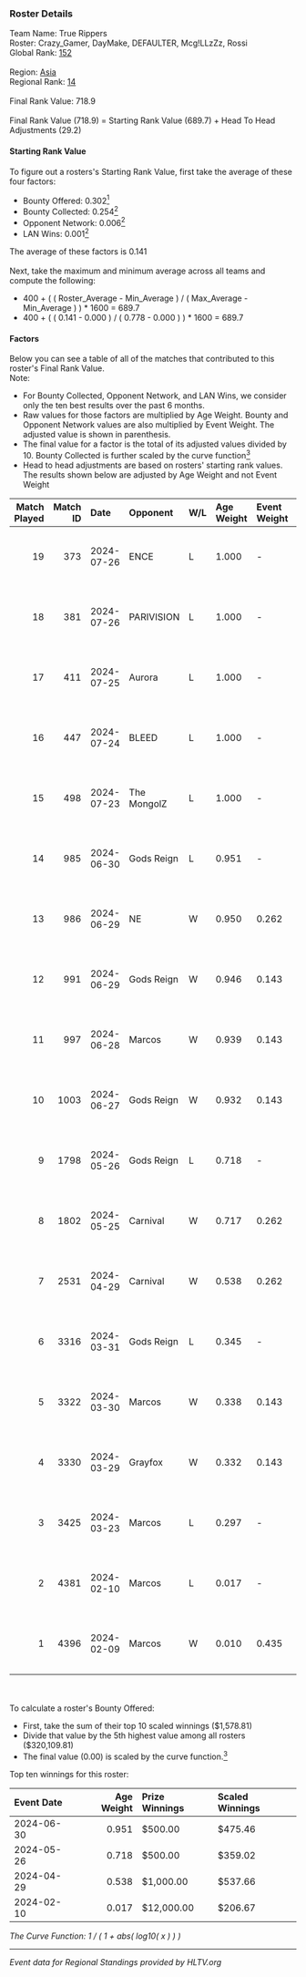 ### Roster Details<br />
Team Name: True Rippers<br />
Roster: Crazy_Gamer, DayMake, DEFAULTER, Mcg!LLzZz, Rossi<br />
Global Rank: [152](../standings_global.md)<br />
<br />
Region: [Asia]( ../standings_asia.md)<br />
Regional Rank: [14]( ../standings_asia.md)<br />
<br />
Final Rank Value:  718.9<br />
<br />
Final Rank Value (718.9) = Starting Rank Value (689.7) + Head To Head Adjustments (29.2)<br />

#### Starting Rank Value<br />
To figure out a rosters's Starting Rank Value, first take the average of these four factors:<br />
- Bounty Offered: 0.302[<sup>1</sup>](#table2)
- Bounty Collected: 0.254[<sup>2</sup>](#table1)
- Opponent Network: 0.006[<sup>2</sup>](#table1)
- LAN Wins: 0.001[<sup>2</sup>](#table1)

The average of these factors is 0.141<br />
<br />
Next, take the maximum and minimum average across all teams and compute the following:<br />
- 400 + ( ( Roster_Average - Min_Average ) / ( Max_Average - Min_Average ) ) * 1600 = 689.7
- 400 + ( ( 0.141 - 0.000 ) / ( 0.778 - 0.000 ) ) * 1600 = 689.7


#### Factors<br />
Below you can see a table of all of the matches that contributed to this roster's Final Rank Value.<br />
Note:<br />

- For Bounty Collected, Opponent Network, and LAN Wins, we consider only the ten best results over the past 6 months.
- Raw values for those factors are multiplied by Age Weight. Bounty and Opponent Network values are also multiplied by Event Weight. The adjusted value is shown in parenthesis.
- The final value for a factor is the total of its adjusted values divided by 10. Bounty Collected is further scaled by the curve function[<sup>3</sup>](#curveFunction)
- Head to head adjustments are based on rosters' starting rank values. The results shown below are adjusted by Age Weight and not Event Weight
<span id="table1"></span><br />


| Match Played | Match ID | Date       | Opponent    | W/L | Age Weight | Event Weight | Bounty Collected | Opponent Network | LAN Wins  | H2H Adj. | Roster                                             |
| -: | -: | :- | :- | :- | :- | :- | :- | :- | :- | -: | :- |
|           19 |      373 | 2024-07-26 | ENCE        | L   | 1.000      | -            | -                | -                | -         |    -0.78 | Crazy_Gamer, DayMake, DEFAULTER, Mcg!LLzZz, Rossi  |
|           18 |      381 | 2024-07-26 | PARIVISION  | L   | 1.000      | -            | -                | -                | -         |    -3.44 | Crazy_Gamer, DayMake, DEFAULTER, Mcg!LLzZz, Rossi  |
|           17 |      411 | 2024-07-25 | Aurora      | L   | 1.000      | -            | -                | -                | -         |    -0.49 | Crazy_Gamer, DayMake, DEFAULTER, Mcg!LLzZz, Rossi  |
|           16 |      447 | 2024-07-24 | BLEED       | L   | 1.000      | -            | -                | -                | -         |    -1.17 | Crazy_Gamer, DayMake, DEFAULTER, Mcg!LLzZz, Rossi  |
|           15 |      498 | 2024-07-23 | The MongolZ | L   | 1.000      | -            | -                | -                | -         |    -0.10 | Crazy_Gamer, DayMake, DEFAULTER, Mcg!LLzZz, Rossi  |
|           14 |      985 | 2024-06-30 | Gods Reign  | L   | 0.951      | -            | -                | -                | -         |   -12.84 | Crazy_Gamer, DayMake, DEFAULTER, Mcg!LLzZz, Rossi  |
|           13 |      986 | 2024-06-29 | NE          | W   | 0.950      | 0.262        | 0.000 (0.000)    | 0.000 (0.000)    | 0 (0.000) |     3.93 | Crazy_Gamer, DayMake, DEFAULTER, Mcg!LLzZz, Rossi  |
|           12 |      991 | 2024-06-29 | Gods Reign  | W   | 0.946      | 0.143        | 0.040 (0.005)    | 0.195 (0.026)    | 0 (0.000) |    17.30 | Crazy_Gamer, DayMake, DEFAULTER, Mcg!LLzZz, Rossi  |
|           11 |      997 | 2024-06-28 | Marcos      | W   | 0.939      | 0.143        | 0.000 (0.000)    | 0.036 (0.005)    | 0 (0.000) |     6.96 | Crazy_Gamer, DayMake, DEFAULTER, Mcg!LLzZz, Rossi  |
|           10 |     1003 | 2024-06-27 | Gods Reign  | W   | 0.932      | 0.143        | 0.040 (0.005)    | 0.195 (0.026)    | 0 (0.000) |    18.34 | Crazy_Gamer, DayMake, DEFAULTER, Mcg!LLzZz, Rossi  |
|            9 |     1798 | 2024-05-26 | Gods Reign  | L   | 0.718      | -            | -                | -                | -         |    -8.31 | Crazy_Gamer, DayMake, DEFAULTER, Mcg!LLzZz, Rossi  |
|            8 |     1802 | 2024-05-25 | Carnival    | W   | 0.717      | 0.262        | 0.002 (0.000)    | 0.000 (0.000)    | 0 (0.000) |     6.49 | Crazy_Gamer, DayMake, DEFAULTER, Mcg!LLzZz, Rossi  |
|            7 |     2531 | 2024-04-29 | Carnival    | W   | 0.538      | 0.262        | 0.002 (0.000)    | 0.000 (0.000)    | 0 (0.000) |     5.11 | Crazy_Gamer, DEFAULTER, Gh0sTTTT, Mcg!LLzZz, Rossi |
|            6 |     3316 | 2024-03-31 | Gods Reign  | L   | 0.345      | -            | -                | -                | -         |    -4.04 | Crazy_Gamer, DEFAULTER, Gh0sTTTT, Mcg!LLzZz, Rossi |
|            5 |     3322 | 2024-03-30 | Marcos      | W   | 0.338      | 0.143        | 0.000 (0.000)    | 0.011 (0.001)    | 0 (0.000) |     4.22 | Crazy_Gamer, DEFAULTER, Gh0sTTTT, Mcg!LLzZz, Rossi |
|            4 |     3330 | 2024-03-29 | Grayfox     | W   | 0.332      | 0.143        | 0.000 (0.000)    | 0.004 (0.000)    | 0 (0.000) |     3.86 | Crazy_Gamer, DEFAULTER, Gh0sTTTT, Mcg!LLzZz, Rossi |
|            3 |     3425 | 2024-03-23 | Marcos      | L   | 0.297      | -            | -                | -                | -         |    -5.63 | Anasasis, Crazy_Gamer, DEFAULTER, Mcg!LLzZz, Rossi |
|            2 |     4381 | 2024-02-10 | Marcos      | L   | 0.017      | -            | -                | -                | -         |    -0.33 | DEFAULTER, Gh0sTTTT, kennyS, Mcg!LLzZz, Rossi      |
|            1 |     4396 | 2024-02-09 | Marcos      | W   | 0.010      | 0.435        | 0.001 (0.000)    | 0.001 (0.000)    | 1 (0.010) |     0.12 | DEFAULTER, Gh0sTTTT, kennyS, Mcg!LLzZz, Rossi      |

<br />
<span id="table2"></span><br />
To calculate a roster's Bounty Offered:<br />

- First, take the sum of their top 10 scaled winnings ($1,578.81)
- Divide that value by the 5th highest value among all rosters ($320,109.81)
- The final value (0.00) is scaled by the curve function.[<sup>3</sup>](#curveFunction)

Top ten winnings for this roster:<br />

| Event Date | Age Weight | Prize Winnings | Scaled Winnings |
| :- | -: | :- | :- |
| 2024-06-30 |      0.951 | $500.00        | $475.46         |
| 2024-05-26 |      0.718 | $500.00        | $359.02         |
| 2024-04-29 |      0.538 | $1,000.00      | $537.66         |
| 2024-02-10 |      0.017 | $12,000.00     | $206.67         |


<span id="curveFunction"></span>_The Curve Function: 1 / ( 1 + abs( log10( x ) ) )_<br />

---
_Event data for Regional Standings provided by HLTV.org_<br />
